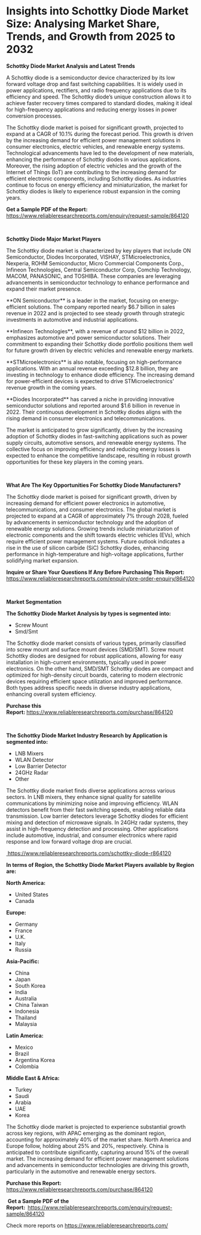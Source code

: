 <p><h1>Insights into Schottky Diode Market Size: Analysing Market Share, Trends, and Growth from 2025 to 2032</h1></p><p><strong>Schottky Diode Market Analysis and Latest Trends</strong></p>
<p><p>A Schottky diode is a semiconductor device characterized by its low forward voltage drop and fast switching capabilities. It is widely used in power applications, rectifiers, and radio frequency applications due to its efficiency and speed. The Schottky diode’s unique construction allows it to achieve faster recovery times compared to standard diodes, making it ideal for high-frequency applications and reducing energy losses in power conversion processes.</p><p>The Schottky diode market is poised for significant growth, projected to expand at a CAGR of 10.1% during the forecast period. This growth is driven by the increasing demand for efficient power management solutions in consumer electronics, electric vehicles, and renewable energy systems. Technological advancements have led to the development of new materials, enhancing the performance of Schottky diodes in various applications. Moreover, the rising adoption of electric vehicles and the growth of the Internet of Things (IoT) are contributing to the increasing demand for efficient electronic components, including Schottky diodes. As industries continue to focus on energy efficiency and miniaturization, the market for Schottky diodes is likely to experience robust expansion in the coming years.</p></p>
<p><strong>Get a Sample PDF of the Report:&nbsp;</strong> <a href="https://www.reliableresearchreports.com/enquiry/request-sample/864120?utm_campaign=3543&utm_medium=2&utm_source=Github&utm_content=ia&utm_term=06042025&utm_id=schottky-diode">https://www.reliableresearchreports.com/enquiry/request-sample/864120</a></p>
<p>&nbsp;</p>
<p><strong>Schottky Diode Major Market Players</strong></p>
<p><p>The Schottky diode market is characterized by key players that include ON Semiconductor, Diodes Incorporated, VISHAY, STMicroelectronics, Nexperia, ROHM Semiconductor, Micro Commercial Components Corp., Infineon Technologies, Central Semiconductor Corp, Comchip Technology, MACOM, PANASONIC, and TOSHIBA. These companies are leveraging advancements in semiconductor technology to enhance performance and expand their market presence.</p><p>**ON Semiconductor** is a leader in the market, focusing on energy-efficient solutions. The company reported nearly $6.7 billion in sales revenue in 2022 and is projected to see steady growth through strategic investments in automotive and industrial applications.</p><p>**Infineon Technologies**, with a revenue of around $12 billion in 2022, emphasizes automotive and power semiconductor solutions. Their commitment to expanding their Schottky diode portfolio positions them well for future growth driven by electric vehicles and renewable energy markets.</p><p>**STMicroelectronics** is also notable, focusing on high-performance applications. With an annual revenue exceeding $12.8 billion, they are investing in technology to enhance diode efficiency. The increasing demand for power-efficient devices is expected to drive STMicroelectronics' revenue growth in the coming years.</p><p>**Diodes Incorporated** has carved a niche in providing innovative semiconductor solutions and reported around $1.6 billion in revenue in 2022. Their continuous development in Schottky diodes aligns with the rising demand in consumer electronics and telecommunications.</p><p>The market is anticipated to grow significantly, driven by the increasing adoption of Schottky diodes in fast-switching applications such as power supply circuits, automotive sensors, and renewable energy systems. The collective focus on improving efficiency and reducing energy losses is expected to enhance the competitive landscape, resulting in robust growth opportunities for these key players in the coming years.</p></p>
<p>&nbsp;</p>
<p><strong>What Are The Key Opportunities For Schottky Diode Manufacturers?</strong></p>
<p><p>The Schottky diode market is poised for significant growth, driven by increasing demand for efficient power electronics in automotive, telecommunications, and consumer electronics. The global market is projected to expand at a CAGR of approximately 7% through 2028, fueled by advancements in semiconductor technology and the adoption of renewable energy solutions. Growing trends include miniaturization of electronic components and the shift towards electric vehicles (EVs), which require efficient power management systems. Future outlook indicates a rise in the use of silicon carbide (SiC) Schottky diodes, enhancing performance in high-temperature and high-voltage applications, further solidifying market expansion.</p></p>
<p><strong>Inquire or Share Your Questions If Any Before Purchasing This Report:</strong> <a href="https://www.reliableresearchreports.com/enquiry/pre-order-enquiry/864120?utm_campaign=3543&utm_medium=2&utm_source=Github&utm_content=ia&utm_term=06042025&utm_id=schottky-diode">https://www.reliableresearchreports.com/enquiry/pre-order-enquiry/864120</a></p>
<p>&nbsp;</p>
<p><strong>Market Segmentation</strong></p>
<p><strong>The Schottky Diode Market Analysis by types is segmented into:</strong></p>
<p><ul><li>Screw Mount</li><li>Smd/Smt</li></ul></p>
<p><p>The Schottky diode market consists of various types, primarily classified into screw mount and surface mount devices (SMD/SMT). Screw mount Schottky diodes are designed for robust applications, allowing for easy installation in high-current environments, typically used in power electronics. On the other hand, SMD/SMT Schottky diodes are compact and optimized for high-density circuit boards, catering to modern electronic devices requiring efficient space utilization and improved performance. Both types address specific needs in diverse industry applications, enhancing overall system efficiency.</p></p>
<p><strong>Purchase this Report:&nbsp;</strong><a href="https://www.reliableresearchreports.com/purchase/864120?utm_campaign=3543&utm_medium=2&utm_source=Github&utm_content=ia&utm_term=06042025&utm_id=schottky-diode">https://www.reliableresearchreports.com/purchase/864120</a></p>
<p>&nbsp;</p>
<p><strong>The Schottky Diode Market Industry Research by Application is segmented into:</strong></p>
<p><ul><li>LNB Mixers</li><li>WLAN Detector</li><li>Low Barrier Detector</li><li>24GHz Radar</li><li>Other</li></ul></p>
<p><p>The Schottky diode market finds diverse applications across various sectors. In LNB mixers, they enhance signal quality for satellite communications by minimizing noise and improving efficiency. WLAN detectors benefit from their fast switching speeds, enabling reliable data transmission. Low barrier detectors leverage Schottky diodes for efficient mixing and detection of microwave signals. In 24GHz radar systems, they assist in high-frequency detection and processing. Other applications include automotive, industrial, and consumer electronics where rapid response and low forward voltage drop are crucial.</p></p>
<p><a href="https://www.reliableresearchreports.com/schottky-diode-r864120?utm_campaign=3543&utm_medium=2&utm_source=Github&utm_content=ia&utm_term=06042025&utm_id=schottky-diode">&nbsp;https://www.reliableresearchreports.com/schottky-diode-r864120</a></p>
<p><strong>In terms of Region, the Schottky Diode Market Players available by Region are:</strong></p>
<p>
    <p> <strong> North America: </strong>
        <ul>
            <li>United States</li>
            <li>Canada</li>
        </ul>
        </p> 
    <p> <strong> Europe: </strong>
        <ul>
            <li>Germany</li>
            <li>France</li>
            <li>U.K.</li>
            <li>Italy</li>
            <li>Russia</li>
        </ul>
        </p> 
    <p> <strong> Asia-Pacific: </strong>
        <ul>
            <li>China</li>
            <li>Japan</li>
            <li>South Korea</li>
            <li>India</li>
            <li>Australia</li>
            <li>China Taiwan</li>
            <li>Indonesia</li>
            <li>Thailand</li>
            <li>Malaysia</li>
        </ul>
        </p> 
    <p> <strong> Latin America: </strong>
        <ul>
            <li>Mexico</li>
            <li>Brazil</li>
            <li>Argentina Korea</li>
            <li>Colombia</li>
        </ul>
        </p> 
    <p> <strong> Middle East & Africa: </strong>
        <ul>
            <li>Turkey</li>
            <li>Saudi</li>
            <li>Arabia</li>
            <li>UAE</li>
            <li>Korea</li>
        </ul>
    </p>
    </p>
<p><p>The Schottky diode market is projected to experience substantial growth across key regions, with APAC emerging as the dominant region, accounting for approximately 40% of the market share. North America and Europe follow, holding about 25% and 20%, respectively. China is anticipated to contribute significantly, capturing around 15% of the overall market. The increasing demand for efficient power management solutions and advancements in semiconductor technologies are driving this growth, particularly in the automotive and renewable energy sectors.</p></p>
<p><strong>Purchase this Report: </strong><a href="https://www.reliableresearchreports.com/purchase/864120?utm_campaign=3543&utm_medium=2&utm_source=Github&utm_content=ia&utm_term=06042025&utm_id=schottky-diode">https://www.reliableresearchreports.com/purchase/864120</a></p>
<p>&nbsp;<strong>Get a Sample PDF of the Report:&nbsp;&nbsp;</strong><a href="https://www.reliableresearchreports.com/enquiry/request-sample/864120?utm_campaign=3543&utm_medium=2&utm_source=Github&utm_content=ia&utm_term=06042025&utm_id=schottky-diode">https://www.reliableresearchreports.com/enquiry/request-sample/864120</a></p>
<p><strong></strong></p>
<p>Check more reports on <a href="https://www.reliableresearchreports.com/?utm_campaign=3543&utm_medium=2&utm_source=Github&utm_content=ia&utm_term=06042025&utm_id=schottky-diode">https://www.reliableresearchreports.com/</a></p>